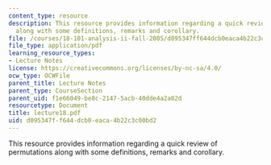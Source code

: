 ```yaml
---
content_type: resource
description: This resource provides information regarding a quick review of permutations
  along with some definitions, remarks and corollary.
file: /courses/18-101-analysis-ii-fall-2005/d095347ff644dcb0eaca4b22c3c00bd2_lecture18.pdf
file_type: application/pdf
learning_resource_types:
- Lecture Notes
license: https://creativecommons.org/licenses/by-nc-sa/4.0/
ocw_type: OCWFile
parent_title: Lecture Notes
parent_type: CourseSection
parent_uid: f1e66049-be8c-2147-5acb-40dde4a2a82d
resourcetype: Document
title: lecture18.pdf
uid: d095347f-f644-dcb0-eaca-4b22c3c00bd2
---
```

This resource provides information regarding a quick review of permutations along with some definitions, remarks and corollary.